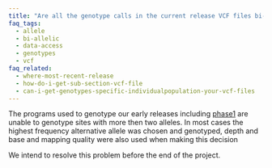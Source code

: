 ```yaml
---
title: "Are all the genotype calls in the current release VCF files bi-allelic?"
faq_tags:
  - allele
  - bi-allelic
  - data-access
  - genotypes
  - vcf
faq_related:
  - where-most-recent-release
  - how-do-i-get-sub-section-vcf-file
  - can-i-get-genotypes-specific-individualpopulation-your-vcf-files
---
```

                    
The programs used to genotype our early releases including [phase1](http://ftp.1000genomes.ebi.ac.uk/vol1/ftp/phase1/analysis_results/) are unable to genotype sites with more then two alleles. In most cases the highest frequency alternative allele was chosen and genotyped, depth and base and mapping quality were also used when making this decision

We intend to resolve this problem before the end of the project.
